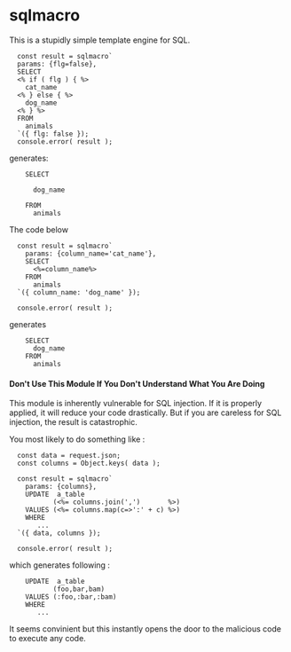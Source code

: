 
 sqlmacro
==============================
This is a stupidly simple template engine for SQL.

```
  const result = sqlmacro`
  params: {flg=false},
  SELECT
  <% if ( flg ) { %>
    cat_name
  <% } else { %>
    dog_name
  <% } %>
  FROM
    animals
  `({ flg: false });
  console.error( result );
```

generates:

```
    SELECT

      dog_name

    FROM
      animals
```

The code below
```
  const result = sqlmacro`
    params: {column_name='cat_name'},
    SELECT
      <%=column_name%>
    FROM
      animals
  `({ column_name: 'dog_name' });

  console.error( result );
```
generates
```
    SELECT
      dog_name
    FROM
      animals
```


#### Don't Use This Module If You Don't Understand What You Are Doing ####

This module is inherently vulnerable for SQL injection. If it is properly
applied, it will reduce your code drastically. But if you are careless 
for SQL injection, the result is catastrophic.

You most likely to do something like :
```
  const data = request.json;
  const columns = Object.keys( data );

  const result = sqlmacro`
    params: {columns},
    UPDATE  a_table
           (<%= columns.join(',')       %>)
    VALUES (<%= columns.map(c=>':' + c) %>)
    WHERE
       ...
  `({ data, columns });

  console.error( result );
```
which generates following :
```
    UPDATE  a_table
           (foo,bar,bam)
    VALUES (:foo,:bar,:bam)
    WHERE
       ...
```

It seems convinient but this instantly opens the door to the malicious code to
execute any code.





